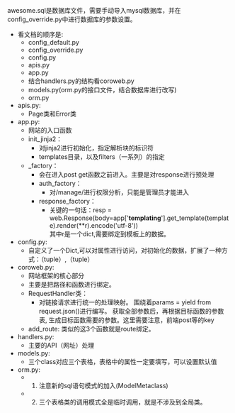 awesome.sql是数据库文件，需要手动导入mysql数据库，并在config_override.py中进行数据库的参数设置。

- 看文档的顺序是:
   - config_default.py  
   - config_override.py 
   - config.py  
   - apis.py  
   - app.py  
   - 结合handlers.py的结构看coroweb.py  
   - models.py(orm.py的接口文件，结合数据库进行改写)  
   - orm.py
- apis.py:
    - Page类和Error类
- app.py:
    - 网站的入口函数
    - init_jinja2：
       - 对jinja2进行初始化，指定解析块的标识符
       - templates目录，以及filters（一系列）的指定
    - _factory：
       - 会在进入post get函数之前进入。主要是对response进行预处理
       - auth_factory：
          - 对/manage/进行权限分析，只能是管理员才能进入
        - response_factory：
           - 关键的一句话：resp = web.Response(body=app['__templating__'].get_template(template).render(**r).encode('utf-8'))
                <br>其中r是一个dict,需要绑定到模板上的数据。
- config.py:
   - 自定义了一个Dict,可以对属性进行访问，对初始化的数据，扩展了一种方式：（tuple）,（tuple）
- coroweb.py:
   - 网站框架的核心部分
   - 主要是把路径和函数进行绑定。
   - RequestHandler类：
       - 对链接请求进行统一的处理映射。 围绕着params = yield from request.json()进行编写。
        获取全部参数后，再根据目标函数的参数表, 生成目标函数需要的参数。这里需要注意，前端post等的key
   - add_route:
        类似的这3个函数就是route绑定。
- handlers.py:
   - 主要的API（网址）处理
- models.py:
   - 三个class对应三个表格，表格中的属性一定要填写，可以设置默认值
- orm.py:
   - 1. 注意新的sql语句模式的加入(ModelMetaclass)
   - 2. 三个表格类的调用模式全是临时调用，就是不涉及到全局类。

